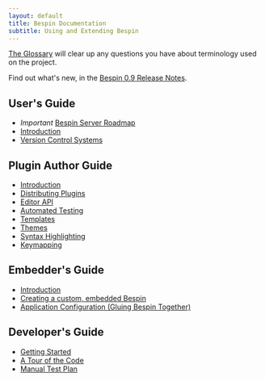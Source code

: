 ```yaml
---
layout: default
title: Bespin Documentation
subtitle: Using and Extending Bespin
---
```


[The Glossary](glossary.html) will clear up any questions you have about terminology used on the project.

Find out what's new, in the
[Bespin 0.9 Release Notes](releases/notes09.html).

User's Guide
------------

* *Important* [Bespin Server Roadmap](userguide/server_roadmap.html)
* [Introduction](userguide/index.html)
* [Version Control Systems](userguide/vcs.html)

Plugin Author Guide
-------------------

* [Introduction](pluginguide/index.html)
* [Distributing Plugins](pluginguide/distributing.html)
* [Editor API](pluginguide/editorapi.html)
* [Automated Testing](pluginguide/testing.html)
* [Templates](pluginguide/template.html)
* [Themes](pluginguide/theme.html)
* [Syntax Highlighting](pluginguide/syntax.html)
* [Keymapping](pluginguide/keymapping.html)

Embedder's Guide
----------------

* [Introduction](embedding/index.html)
* [Creating a custom, embedded Bespin](embedding/building.html)
* [Application Configuration (Gluing Bespin Together)](embedding/appconfig.html)


Developer's Guide
-----------------

* [Getting Started](devguide/index.html)
* [A Tour of the Code](devguide/tour.html)
* [Manual Test Plan](devguide/testplan.html)

[1]: https://wiki.mozilla.org/Bespin "The Bespin Wiki"
